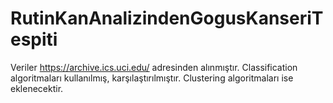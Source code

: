 # RutinKanAnalizindenGogusKanseriTespiti
Veriler https://archive.ics.uci.edu/ adresinden alınmıştır. Classification algoritmaları kullanılmış, karşılaştırılmıştır. Clustering algoritmaları ise eklenecektir.

